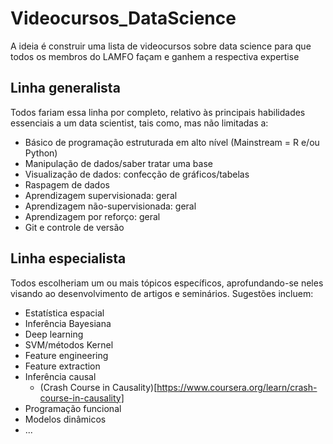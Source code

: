# Videocursos_DataScience

A ideia é construir uma lista de videocursos sobre data science para que todos os membros do LAMFO façam e ganhem a respectiva expertise

## Linha generalista

Todos fariam essa linha por completo, relativo às principais habilidades essenciais a um data scientist, tais como, mas não limitadas a:

 - Básico de programação estruturada em alto nível (Mainstream = R e/ou Python)
 - Manipulação de dados/saber tratar uma base
 - Visualização de dados: confecção de gráficos/tabelas
 - Raspagem de dados
 - Aprendizagem supervisionada: geral
 - Aprendizagem não-supervisionada: geral
 - Aprendizagem por reforço: geral
 - Git e controle de versão 


## Linha especialista

Todos escolheriam um ou mais tópicos específicos, aprofundando-se neles visando ao desenvolvimento de artigos e seminários. Sugestões incluem:

 - Estatística espacial
 - Inferência Bayesiana
 - Deep learning
 - SVM/métodos Kernel
 - Feature engineering
 - Feature extraction
 - Inferência causal
 	* (Crash Course in Causality)[https://www.coursera.org/learn/crash-course-in-causality]
 - Programação funcional
 - Modelos dinâmicos
 - ...
